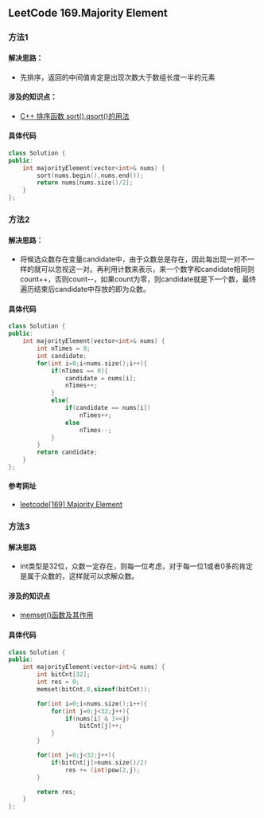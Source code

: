 ## LeetCode 169.Majority Element

### 方法1
#### 解决思路：
* 先排序，返回的中间值肯定是出现次数大于数组长度一半的元素
#### 涉及的知识点：
* [C++ 排序函数 sort(),qsort()的用法](https://blog.csdn.net/zzzmmmkkk/article/details/4266888)
#### 具体代码
```c++
class Solution {
public:
    int majorityElement(vector<int>& nums) {
        sort(nums.begin(),nums.end());
        return nums[nums.size()/2];
    }
};
```
### 方法2
#### 解决思路：
* 将候选众数存在变量candidate中，由于众数总是存在，因此每出现一对不一样的就可以忽视这一对。再利用计数来表示，来一个数字和candidate相同则count++，否则count--，如果count为零，则candidate就是下一个数，最终遍历结束后candidate中存放的即为众数。
#### 具体代码
```c++
class Solution {
public:
    int majorityElement(vector<int>& nums) {
        int nTimes = 0;
        int candidate;
        for(int i=0;i<nums.size();i++){
            if(nTimes == 0){
                candidate = nums[i];
                nTimes++;
            }
            else{
                if(candidate == nums[i])
                    nTimes++;
                else
                    nTimes--;
            }
        }
        return candidate;
    }
};
```
#### 参考网址
* [leetcode[169] Majority Element](https://www.cnblogs.com/higerzhang/p/4181421.html)

### 方法3
#### 解决思路
* int类型是32位，众数一定存在，则每一位考虑，对于每一位1或者0多的肯定是属于众数的，这样就可以求解众数。
#### 涉及的知识点
* [
memset()函数及其作用](https://blog.csdn.net/qq_27522735/article/details/53374765)
#### 具体代码
```c++
class Solution {
public:
    int majorityElement(vector<int>& nums) {
        int bitCnt[32];
        int res = 0;
        memset(bitCnt,0,sizeof(bitCnt));

        for(int i=0;i<nums.size();i++){
            for(int j=0;j<32;j++){
                if(nums[i] & 1<<j)
                    bitCnt[j]++;
            }
        }

        for(int j=0;j<32;j++){
            if(bitCnt[j]>nums.size()/2)
                res += (int)pow(2,j);
        }

        return res;
    }
};
```
